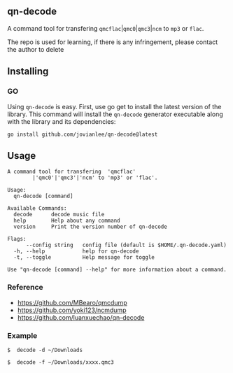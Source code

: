 ## qn-decode
A command tool for transfering  `qmcflac`|`qmc0`|`qmc3`|`ncm` to `mp3` or `flac`.

The repo is used for learning, if there is any infringement, please contact the author to delete


## Installing

### GO
Using `qn-decode` is easy. First, use go get to install the latest version of the library. This command will install the `qn-decode` generator executable along with the library and its dependencies:
```
go install github.com/jovianlee/qn-decode@latest
```

## Usage
```
A command tool for transfering  'qmcflac'
        |'qmc0'|'qmc3'|'ncm' to 'mp3' or 'flac'.

Usage:
  qn-decode [command]

Available Commands:
  decode      decode music file
  help        Help about any command
  version     Print the version number of qn-decode

Flags:
      --config string   config file (default is $HOME/.qn-decode.yaml)
  -h, --help            help for qn-decode
  -t, --toggle          Help message for toggle

Use "qn-decode [command] --help" for more information about a command.
```

### Reference
 - https://github.com/MBearo/qmcdump
 - https://github.com/yoki123/ncmdump
 - https://github.com/luanxuechao/qn-decode

### Example
```
$  decode -d ~/Downloads
```
```
$  decode -f ~/Downloads/xxxx.qmc3
```
